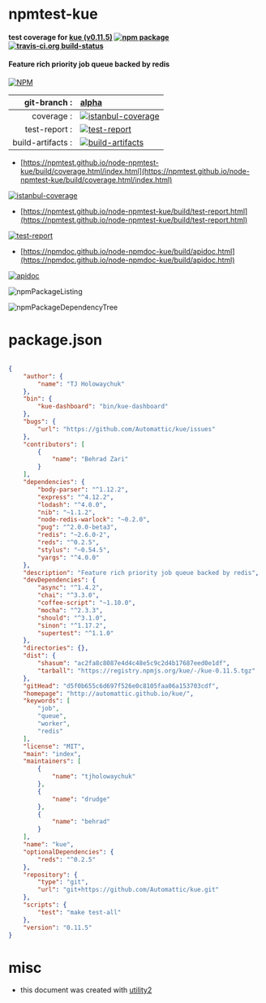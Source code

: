 # npmtest-kue

#### test coverage for  [kue (v0.11.5)](http://automattic.github.io/kue/)  [![npm package](https://img.shields.io/npm/v/npmtest-kue.svg?style=flat-square)](https://www.npmjs.org/package/npmtest-kue) [![travis-ci.org build-status](https://api.travis-ci.org/npmtest/node-npmtest-kue.svg)](https://travis-ci.org/npmtest/node-npmtest-kue)

#### Feature rich priority job queue backed by redis

[![NPM](https://nodei.co/npm/kue.png?downloads=true&downloadRank=true&stars=true)](https://www.npmjs.com/package/kue)

| git-branch : | [alpha](https://github.com/npmtest/node-npmtest-kue/tree/alpha)|
|--:|:--|
| coverage : | [![istanbul-coverage](https://npmtest.github.io/node-npmtest-kue/build/coverage.badge.svg)](https://npmtest.github.io/node-npmtest-kue/build/coverage.html/index.html)|
| test-report : | [![test-report](https://npmtest.github.io/node-npmtest-kue/build/test-report.badge.svg)](https://npmtest.github.io/node-npmtest-kue/build/test-report.html)|
| build-artifacts : | [![build-artifacts](https://npmtest.github.io/node-npmtest-kue/glyphicons_144_folder_open.png)](https://github.com/npmtest/node-npmtest-kue/tree/gh-pages/build)|

- [https://npmtest.github.io/node-npmtest-kue/build/coverage.html/index.html](https://npmtest.github.io/node-npmtest-kue/build/coverage.html/index.html)

[![istanbul-coverage](https://npmtest.github.io/node-npmtest-kue/build/screenCapture.buildCi.browser.%252Ftmp%252Fbuild%252Fcoverage.lib.html.png)](https://npmtest.github.io/node-npmtest-kue/build/coverage.html/index.html)

- [https://npmtest.github.io/node-npmtest-kue/build/test-report.html](https://npmtest.github.io/node-npmtest-kue/build/test-report.html)

[![test-report](https://npmtest.github.io/node-npmtest-kue/build/screenCapture.buildCi.browser.%252Ftmp%252Fbuild%252Ftest-report.html.png)](https://npmtest.github.io/node-npmtest-kue/build/test-report.html)

- [https://npmdoc.github.io/node-npmdoc-kue/build/apidoc.html](https://npmdoc.github.io/node-npmdoc-kue/build/apidoc.html)

[![apidoc](https://npmdoc.github.io/node-npmdoc-kue/build/screenCapture.buildCi.browser.%252Ftmp%252Fbuild%252Fapidoc.html.png)](https://npmdoc.github.io/node-npmdoc-kue/build/apidoc.html)

![npmPackageListing](https://npmtest.github.io/node-npmtest-kue/build/screenCapture.npmPackageListing.svg)

![npmPackageDependencyTree](https://npmtest.github.io/node-npmtest-kue/build/screenCapture.npmPackageDependencyTree.svg)



# package.json

```json

{
    "author": {
        "name": "TJ Holowaychuk"
    },
    "bin": {
        "kue-dashboard": "bin/kue-dashboard"
    },
    "bugs": {
        "url": "https://github.com/Automattic/kue/issues"
    },
    "contributors": [
        {
            "name": "Behrad Zari"
        }
    ],
    "dependencies": {
        "body-parser": "^1.12.2",
        "express": "^4.12.2",
        "lodash": "^4.0.0",
        "nib": "~1.1.2",
        "node-redis-warlock": "~0.2.0",
        "pug": "^2.0.0-beta3",
        "redis": "~2.6.0-2",
        "reds": "^0.2.5",
        "stylus": "~0.54.5",
        "yargs": "^4.0.0"
    },
    "description": "Feature rich priority job queue backed by redis",
    "devDependencies": {
        "async": "^1.4.2",
        "chai": "^3.3.0",
        "coffee-script": "~1.10.0",
        "mocha": "^2.3.3",
        "should": "^3.1.0",
        "sinon": "^1.17.2",
        "supertest": "^1.1.0"
    },
    "directories": {},
    "dist": {
        "shasum": "ac2fa8c8087e4d4c48e5c9c2d4b17687eed0e1df",
        "tarball": "https://registry.npmjs.org/kue/-/kue-0.11.5.tgz"
    },
    "gitHead": "d5f0b655c6d697f526e0c8105faa06a153703cdf",
    "homepage": "http://automattic.github.io/kue/",
    "keywords": [
        "job",
        "queue",
        "worker",
        "redis"
    ],
    "license": "MIT",
    "main": "index",
    "maintainers": [
        {
            "name": "tjholowaychuk"
        },
        {
            "name": "drudge"
        },
        {
            "name": "behrad"
        }
    ],
    "name": "kue",
    "optionalDependencies": {
        "reds": "^0.2.5"
    },
    "repository": {
        "type": "git",
        "url": "git+https://github.com/Automattic/kue.git"
    },
    "scripts": {
        "test": "make test-all"
    },
    "version": "0.11.5"
}
```



# misc
- this document was created with [utility2](https://github.com/kaizhu256/node-utility2)
